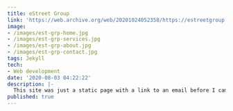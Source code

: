 ```yaml
---
title: eStreet Group
link: 'https://web.archive.org/web/20201024052358/https://estreetgroup.com/'
image:
- /images/est-grp-home.jpg
- /images/est-grp-services.jpg
- /images/est-grp-about.jpg
- /images/est-grp-contact.jpg
tags: Jekyll
tech:
- Web development
date: '2020-08-03 04:22:22'
description: |-
  This site was just a static page with a link to an email before I came in and did my magic. Built in record time with my Jekyll template, I was able to get this firm a website that showcased their services, staff, and provided ample opporunities to collect leads. 
published: true  
---
```

